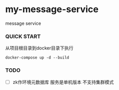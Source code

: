 # my-message-service
message service

### QUICK START

从项目根目录到docker目录下执行

```shell
docker-compose up -d --build
```

### TODO

- [ ] zk作环境元数据库 服务是单机版本 不支持集群模式